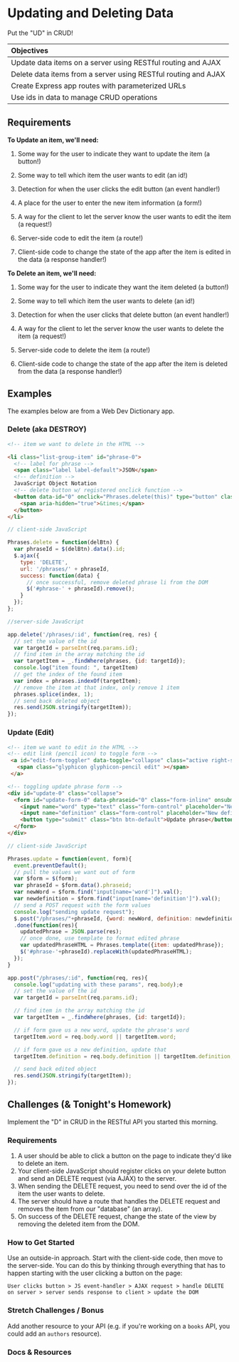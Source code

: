# Updating and Deleting Data

Put the "UD" in CRUD!

| Objectives |
| :--- |
| Update data items on a server using RESTful routing and AJAX |
| Delete data items from a server using RESTful routing and AJAX |
| Create Express app routes with parameterized URLs |
| Use ids in data to manage CRUD operations |

## Requirements

**To Update an item, we'll need:**

1. Some way for the user to indicate they want to update the item (a button!)

2. Some way to tell which item the user wants to edit (an id!)

3. Detection for when the user clicks the edit button (an event handler!)

4. A place for the user to enter the new item information (a form!)

5. A way for the client to let the server know the user wants to edit the item (a request!)

6. Server-side code to edit the item (a route!)

7. Client-side code to change the state of the app after the item is edited in the data (a response handler!)

**To Delete an item, we'll need:**

1. Some way for the user to indicate they want the item deleted (a button!)

2. Some way to tell which item the user wants to delete (an id!)

3. Detection for when the user clicks that delete button (an event handler!)

4. A way for the client to let the server know the user wants to delete the item (a request!)

5. Server-side code to delete the item (a route!)

6. Client-side code to change the state of the app after the item is deleted from the data (a response handler!)

## Examples

The examples below are from a Web Dev Dictionary app.

### Delete (aka DESTROY)

```html
<!-- item we want to delete in the HTML -->

<li class="list-group-item" id="phrase-0">
  <!-- label for phrase -->
  <span class="label label-default">JSON</span>
  <!-- definition -->
  JavaScript Object Notation
  <!-- delete button w/ registered onclick function -->
  <button data-id="0" onclick="Phrases.delete(this)" type="button" class="close right-side" aria-label="Close">
    <span aria-hidden="true">&times;</span>
  </button>
</li>

```

```js
// client-side JavaScript

Phrases.delete = function(delBtn) {
  var phraseId = $(delBtn).data().id;
  $.ajax({
    type: 'DELETE',
    url: '/phrases/' + phraseId,
    success: function(data) {
      // once successful, remove deleted phrase li from the DOM
      $('#phrase-' + phraseId).remove();
    }
  });
};
```

```js
//server-side JavaScript

app.delete('/phrases/:id', function(req, res) {
  // set the value of the id
  var targetId = parseInt(req.params.id);
  // find item in the array matching the id
  var targetItem = _.findWhere(phrases, {id: targetId});
  console.log("item found: ", targetItem)
  // get the index of the found item
  var index = phrases.indexOf(targetItem);
  // remove the item at that index, only remove 1 item
  phrases.splice(index, 1);
  // send back deleted object
  res.send(JSON.stringify(targetItem));
});
```

### Update (Edit)

```html
<!-- item we want to edit in the HTML -->
<!-- edit link (pencil icon) to toggle form -->
 <a id="edit-form-toggler" data-toggle="collapse" class="active right-side" data-target="#update-0" >
   <span class="glyphicon glyphicon-pencil edit" ></span>
 </a>

<!-- toggling update phrase form -->
<div id="update-0" class="collapse">
  <form id="update-form-0" data-phraseid="0" class="form-inline" onsubmit="Phrases.update(event, this)">
    <input name="word" type="text" class="form-control" placeholder="New word?">
    <input name="definition" class="form-control" placeholder="New definition?">
    <button type="submit" class="btn btn-default">Update phrase</button>
  </form>
</div>
```

```js
// client-side JavaScript

Phrases.update = function(event, form){
  event.preventDefault();
  // pull the values we want out of form
  var $form = $(form);
  var phraseId = $form.data().phraseid;
  var newWord = $form.find("input[name='word']").val();
  var newdefinition = $form.find("input[name='definition']").val();
  // send a POST request with the form values
  console.log("sending update request");
  $.post("/phrases/"+phraseId, {word: newWord, definition: newdefinition})
  .done(function(res){
    updatedPhrase = JSON.parse(res);
    // once done, use template to format edited phrase
    var updatedPhraseHTML = Phrases.template({item: updatedPhrase});
    $('#phrase-'+phraseId).replaceWith(updatedPhraseHTML);
  });
}

```

```js
app.post("/phrases/:id", function(req, res){
  console.log("updating with these params", req.body);e
  // set the value of the id
  var targetId = parseInt(req.params.id);

  // find item in the array matching the id
  var targetItem = _.findWhere(phrases, {id: targetId});

  // if form gave us a new word, update the phrase's word
  targetItem.word = req.body.word || targetItem.word;

  // if form gave us a new definition, update that
  targetItem.definition = req.body.definition || targetItem.definition;

  // send back edited object
  res.send(JSON.stringify(targetItem));
});
```

## Challenges (& Tonight's Homework)

Implement the "D" in CRUD in the RESTful API you started this morning.

### Requirements

1. A user should be able to click a button on the page to indicate they'd like to delete an item.
2. Your client-side JavaScript should register clicks on your delete button and send an DELETE request (via AJAX) to the server.
3. When sending the DELETE request, you need to send over the id of the item the user wants to delete.
4. The server should have a route that handles the DELETE request and removes the item from our "database" (an array).
5. On success of the DELETE request, change the state of the view by removing the deleted item from the DOM.

### How to Get Started

Use an outside-in approach. Start with the client-side code, then move to the server-side. You can do this by thinking through everything that has to happen starting with the user clicking a button on the page:

```
User clicks button > JS event-handler > AJAX request > handle DELETE on server > server sends response to client > update the DOM
```

### Stretch Challenges / Bonus

Add another resource to your API (e.g. if you're working on a `books` API, you could add an `authors` resource).

### Docs & Resources
